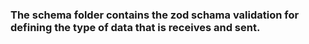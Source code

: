 ### The schema folder contains the zod schama validation for defining the type of data that is receives and sent.
